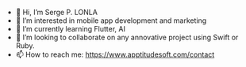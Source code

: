 - 👋 Hi, I’m Serge P. LONLA
- 👀 I’m interested in mobile app development and marketing
- 🌱 I’m currently learning Flutter, AI
- 💞️ I’m looking to collaborate on any annovative project using Swift or Ruby.
- 📫 How to reach me: https://www.apptitudesoft.com/contact

<!---
lonla01/lonla01 is a ✨ special ✨ repository because its `README.md` (this file) appears on your GitHub profile.
You can click the Preview link to take a look at your changes.
--->
